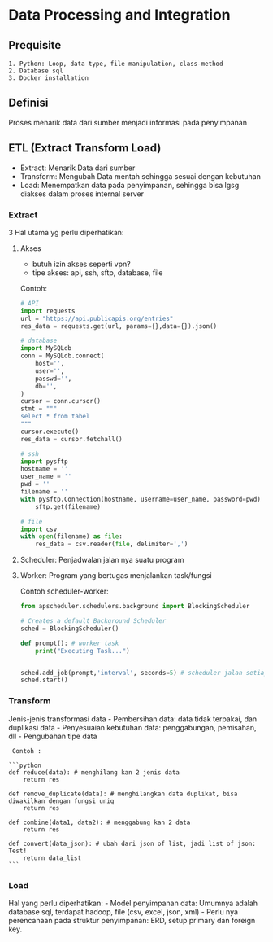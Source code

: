 # Data Processing and Integration

## Prequisite
```
1. Python: Loop, data type, file manipulation, class-method
2. Database sql
3. Docker installation
```

## Definisi
Proses menarik data dari sumber menjadi informasi pada penyimpanan

## ETL (Extract Transform Load)

- Extract: Menarik Data dari sumber
- Transform: Mengubah Data mentah sehingga sesuai dengan kebutuhan
- Load: Menempatkan data pada penyimpanan, sehingga bisa lgsg diakses dalam proses internal server

### Extract
3 Hal utama yg perlu diperhatikan:
1. Akses
    - butuh izin akses seperti vpn?
    - tipe akses: api, ssh, sftp, database, file

    Contoh:
    ```python
    # API
    import requests
    url = "https://api.publicapis.org/entries"
    res_data = requests.get(url, params={},data={}).json()

    # database
    import MySQLdb
    conn = MySQLdb.connect(
        host='',
        user='',
        passwd='',
        db='',
    )
    cursor = conn.cursor()
    stmt = """
    select * from tabel
    """
    cursor.execute()
    res_data = cursor.fetchall()

    # ssh
    import pysftp
    hostname = ''
    user_name = ''
    pwd = ''
    filename = ''
    with pysftp.Connection(hostname, username=user_name, password=pwd) as sftp:
        sftp.get(filename)

    # file
    import csv
    with open(filename) as file:
        res_data = csv.reader(file, delimiter=',')

    ```

2. Scheduler: Penjadwalan jalan nya suatu program

3. Worker: Program yang bertugas menjalankan task/fungsi

    Contoh scheduler-worker:
    ```python
    from apscheduler.schedulers.background import BlockingScheduler

    # Creates a default Background Scheduler
    sched = BlockingScheduler()

    def prompt(): # worker task
        print("Executing Task...")


    sched.add_job(prompt,'interval', seconds=5) # scheduler jalan setiap 5 detik (interval)
    sched.start()
    ```


### Transform
Jenis-jenis transformasi data 
    - Pembersihan data: data tidak terpakai, dan duplikasi data
    - Penyesuaian kebutuhan data: penggabungan, pemisahan, dll
    - Pengubahan tipe data

     Contoh :

    ```python
    def reduce(data): # menghilang kan 2 jenis data
        return res

    def remove_duplicate(data): # menghilangkan data duplikat, bisa diwakilkan dengan fungsi uniq
        return res

    def combine(data1, data2): # menggabung kan 2 data
        return res

    def convert(data_json): # ubah dari json of list, jadi list of json: Test!
        return data_list
    ```

### Load
Hal yang perlu diperhatikan:
    - Model penyimpanan data: Umumnya adalah database sql, terdapat hadoop, file (csv, excel, json, xml)
    - Perlu nya perencanaan pada struktur penyimpanan: ERD, setup primary dan foreign key.